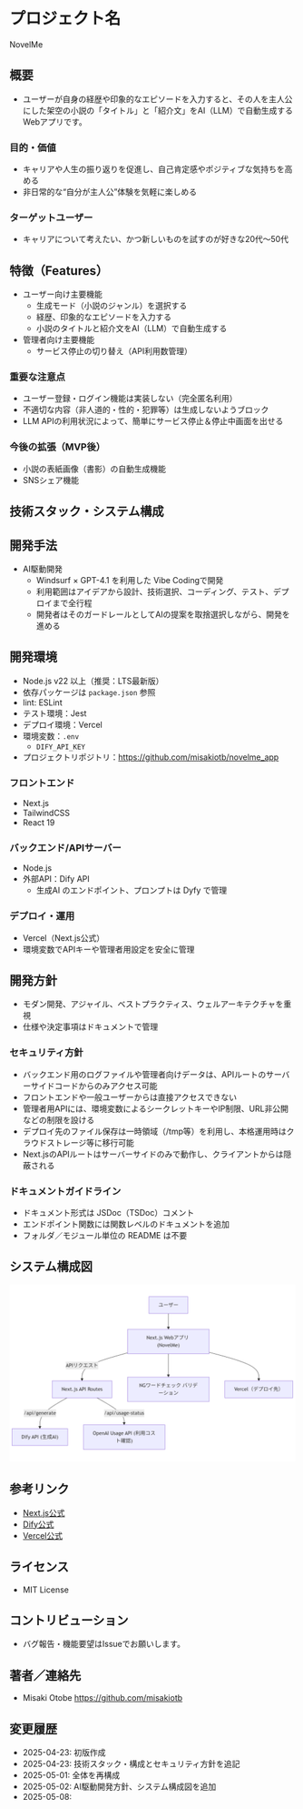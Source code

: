 # プロジェクト名
NovelMe

## 概要
- ユーザーが自身の経歴や印象的なエピソードを入力すると、その人を主人公にした架空の小説の「タイトル」と「紹介文」をAI（LLM）で自動生成するWebアプリです。

### 目的・価値
- キャリアや人生の振り返りを促進し、自己肯定感やポジティブな気持ちを高める
- 非日常的な“自分が主人公”体験を気軽に楽しめる

### ターゲットユーザー
- キャリアについて考えたい、かつ新しいものを試すのが好きな20代〜50代

## 特徴（Features）
- ユーザー向け主要機能
   - 生成モード（小説のジャンル）を選択する
   - 経歴、印象的なエピソードを入力する
   - 小説のタイトルと紹介文をAI（LLM）で自動生成する
- 管理者向け主要機能
   - サービス停止の切り替え（API利用数管理）

### 重要な注意点
- ユーザー登録・ログイン機能は実装しない（完全匿名利用）
- 不適切な内容（非人道的・性的・犯罪等）は生成しないようブロック
- LLM APIの利用状況によって、簡単にサービス停止＆停止中画面を出せる


### 今後の拡張（MVP後）
- 小説の表紙画像（書影）の自動生成機能
- SNSシェア機能

## 技術スタック・システム構成
## 開発手法
- AI駆動開発
   - Windsurf × GPT-4.1 を利用した Vibe Codingで開発
   - 利用範囲はアイデアから設計、技術選択、コーディング、テスト、デプロイまで全行程
   - 開発者はそのガードレールとしてAIの提案を取捨選択しながら、開発を進める

## 開発環境
- Node.js v22 以上（推奨：LTS最新版）
- 依存パッケージは `package.json` 参照
- lint: ESLint
- テスト環境：Jest
- デプロイ環境：Vercel
- 環境変数：`.env`
   - `DIFY_API_KEY`
- プロジェクトリポジトリ：https://github.com/misakiotb/novelme_app

### フロントエンド
- Next.js
- TailwindCSS
- React 19

### バックエンド/APIサーバー
- Node.js
- 外部API：Dify API
   - 生成AI のエンドポイント、プロンプトは Dyfy で管理
  
### デプロイ・運用
- Vercel（Next.js公式）
- 環境変数でAPIキーや管理者用設定を安全に管理


## 開発方針
- モダン開発、アジャイル、ベストプラクティス、ウェルアーキテクチャを重視
- 仕様や決定事項はドキュメントで管理

### セキュリティ方針
- バックエンド用のログファイルや管理者向けデータは、APIルートのサーバーサイドコードからのみアクセス可能
- フロントエンドや一般ユーザーからは直接アクセスできない
- 管理者用APIには、環境変数によるシークレットキーやIP制限、URL非公開などの制限を設ける
- デプロイ先のファイル保存は一時領域（/tmp等）を利用し、本格運用時はクラウドストレージ等に移行可能
- Next.jsのAPIルートはサーバーサイドのみで動作し、クライアントからは隠蔽される

### ドキュメントガイドライン
- ドキュメント形式は JSDoc（TSDoc）コメント
- エンドポイント関数には関数レベルのドキュメントを追加
- フォルダ／モジュール単位の README は不要

## システム構成図

![システム構成図](./docs/images/diagram.png)

## 参考リンク

- [Next.js公式](https://nextjs.org/)
- [Dify公式](https://dify.ai/)
- [Vercel公式](https://vercel.com/)

## ライセンス
- MIT License

## コントリビューション
- バグ報告・機能要望はIssueでお願いします。

## 著者／連絡先
- Misaki Otobe https://github.com/misakiotb


## 変更履歴
- 2025-04-23: 初版作成
- 2025-04-23: 技術スタック・構成とセキュリティ方針を追記
- 2025-05-01: 全体を再構成
- 2025-05-02: AI駆動開発方針、システム構成図を追加
- 2025-05-08: 



